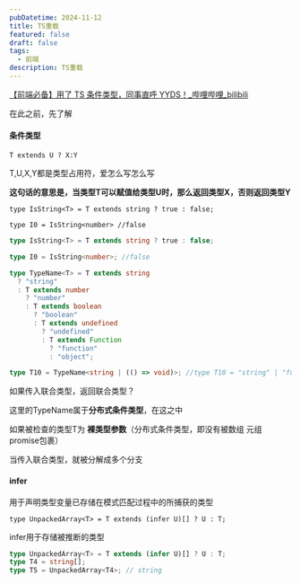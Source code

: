 ```yaml
---
pubDatetime: 2024-11-12
title: TS重载
featured: false
draft: false
tags:
  - 前端
description: TS重载
---
```


[【前端必备】用了 TS 条件类型，同事直呼 YYDS！\_哔哩哔哩\_bilibili](https://www.bilibili.com/video/BV1HR4y1N7ea?spm_id_from=333.788.videopod.sections&vd_source=0cd2e6b12fc6a8c4ab5fade5d98e7161)

在此之前，先了解

#### 条件类型

`T extends U ? X:Y`

T,U,X,Y都是类型占用符，爱怎么写怎么写

**这句话的意思是，当类型T可以赋值给类型U时，那么返回类型X，否则返回类型Y**

`type IsString<T> = T extends string ? true : false;`

`type I0 = IsString<number> //false`

```typescript
type IsString<T> = T extends string ? true : false;

type I0 = IsString<number>; //false

type TypeName<T> = T extends string
  ? "string"
  : T extends number
    ? "number"
    : T extends boolean
      ? "boolean"
      : T extends undefined
        ? "undefined"
        : T extends Function
          ? "function"
          : "object";

type T10 = TypeName<string | (() => void)>; //type T10 = "string" | "function"
```

如果传入联合类型，返回联合类型？

这里的TypeName属于**分布式条件类型**，在这之中

如果被检查的类型T为 **裸类型参数**（分布式条件类型，即没有被数组 元组 promise包裹）

当传入联合类型，就被分解成多个分支

#### infer

用于声明类型变量已存储在模式匹配过程中的所捕获的类型

`type UnpackedArray<T> = T extends (infer U)[] ? U : T;`

infer用于存储被推断的类型

```typescript
type UnpackedArray<T> = T extends (infer U)[] ? U : T;
type T4 = string[];
type T5 = UnpackedArray<T4>; // string
```

